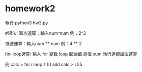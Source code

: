# homework2

執行 python3 hw2.py


#語法:
冪次運算：輸入num^num  例：2^2

根號運算：輸入num ** num 例：4 ** 2

for-loop運算: 輸入 for 變數 loop 起始值 終值 sum 執行連續加法運算

例:calc > for i loop 1 10 add
   calc > i
   55

